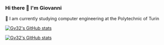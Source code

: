 ### Hi there 👋 I'm Giovanni

🌱 I am currently studying computer engineering at the Polytechnic of Turin

[![Gv32's GitHub stats](https://github-readme-stats.vercel.app/api?username=Gv32&theme=dracula)](https://github.com/Gv32)

[![Gv32's GitHub stats](https://github-readme-stats.vercel.app/api/top-langs/?username=Gv32&theme=dracula&layout=compact)](https://github.com/Gv32)

<!--
**Gv32/Gv32** is a ✨ _special_ ✨ repository because its `README.md` (this file) appears on your GitHub profile.

Here are some ideas to get you started:

- 🔭 I’m currently working on ...
- 👯 I’m looking to collaborate on ...
- 🤔 I’m looking for help with ...
- 💬 Ask me about ...
- 📫 How to reach me: ...
- 😄 Pronouns: ...
- ⚡ Fun fact: ...
-->
